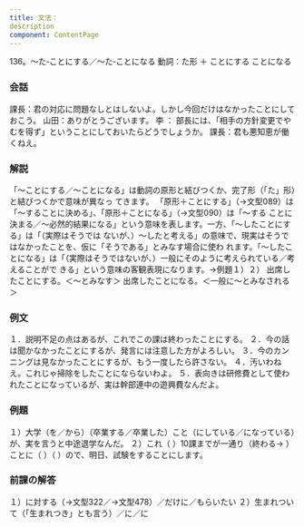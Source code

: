 ```yaml
---
title: 文法：
description
component: ContentPage
---
```



136。～た‐ことにする／～た‐ことになる
動詞：た形 ＋ ことにする
ことになる
### 会話
課長：君の対応に問題なしとはしないよ。しかし今回だけはなかったことにしておこう。 山田：ありがとうございます。
李 ： 部長には、「相手の方針変更でやむを得ず」ということにしておいたらどうでしょうか。 課長：君も悪知恵が働くねえ。
### 解説
「～ことにする／～ことになる」は動詞の原形と結びつくか、完了形（「た」形）と結びつくかで意味が異なっ てきます。
「原形＋ことにする」（→文型089）は「～することに決める」、「原形＋ことになる」（→文型090）は「～する ことに決まる／～必然的結果になる」という意味を表します。一方、「～したことにする」は「（実際はそうでは ないが、）～したと考える」の意味で、現実はそうではなかったことを、仮に「そうである」とみなす場合に使わ れます。「～したことになる」は「（実際はそうではないが、）一般にそのように考えられている／考えることがで きる」という意味の客観表現になります。→例題１）２）
出席したことにする。＜～とみなす＞ 出席したことになる。＜一般に～とみなされる＞
### 例文
１．説明不足の点はあるが、これでこの課は終わったことにする。
２．今の話は聞かなかったことにするが、発言には注意した方がよろしい。
３．今のカンニングは見なかったことにするが、もう一度したら許さない。
４．汚いわねえ。これじゃ掃除をしたことにならないわよ。
５．表向きは研修費として使われたことになっているが、実は幹部連中の遊興費なんだよ。
### 例題
１）大学（を／から）（卒業する／卒業した）こと（にしている／になっている）が、実を言うと中途退学なんだ。
２）これ（ ）10課までが一通り（終わる→ ）ことに（ ）（ ）ので、明日、試験をすることにします。
### 前課の解答
１）に対する（→文型322／→文型478）／だけに／もらいたい
２）生まれついて（「生まれつき」とも言う）／に／に
